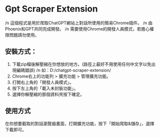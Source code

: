 # Gpt Scraper Extension

/n 這個程式是用於爬取ChatGPT網站上對話所使用的簡易Chrome插件。
/n 由Phoenix和GPT共同完成開發。
/n 需要使用Chrome的開發人員模式，若擔心權限問題請勿使用。

## 安裝方式：
1. 下載zip檔後解壓縮在你想放的地方。(路徑上最好不用使用任何中文字以免出現編碼錯誤)
/n 如：D:/chatgpt-scraper-extension/
2. Chrome右上的功能列 > 擴充功能 > 管理擴充功能。
3. 打開右上角的「開發人員模式」。
4. 按下左上角的「載入未封裝功能」。
5. 選擇你解壓縮的那個資料夾按下確定。

## 使用方式
在你想要截取的對話瀏覽器畫面，打開擴充功能，按下「開始爬取&儲存」，選擇下載即可。
